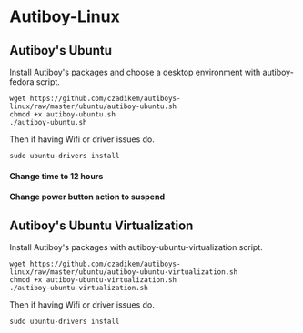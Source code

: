 # Autiboy-Linux

## Autiboy's Ubuntu
Install Autiboy's packages and choose a desktop environment with autiboy-fedora script.
```
wget https://github.com/czadikem/autiboys-linux/raw/master/ubuntu/autiboy-ubuntu.sh
chmod +x autiboy-ubuntu.sh
./autiboy-ubuntu.sh
```
Then if having Wifi or driver issues do.
```
sudo ubuntu-drivers install
```
#### Change time to 12 hours
#### Change power button action to suspend

## Autiboy's Ubuntu Virtualization
Install Autiboy's packages with autiboy-ubuntu-virtualization script.
```
wget https://github.com/czadikem/autiboys-linux/raw/master/ubuntu/autiboy-ubuntu-virtualization.sh
chmod +x autiboy-ubuntu-virtualization.sh
./autiboy-ubuntu-virtualization.sh
```
Then if having Wifi or driver issues do.
```
sudo ubuntu-drivers install
```

